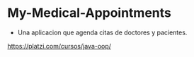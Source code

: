 # My-Medical-Appointments

- Una aplicacion que agenda citas de doctores y pacientes. 

https://platzi.com/cursos/java-oop/
